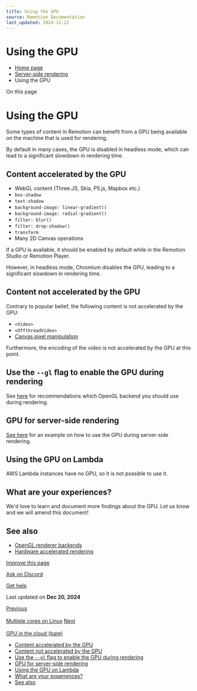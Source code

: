 ```yaml
---
title: Using the GPU
source: Remotion Documentation
last_updated: 2024-12-22
---
```


# Using the GPU

- [Home page](/)
- [Server-side rendering](/docs/ssr)
- Using the GPU

On this page

# Using the GPU

Some types of content in Remotion can benefit from a GPU being available on the machine that is used for rendering.

By default in many cases, the GPU is disabled in headless mode, which can lead to a significant slowdown in rendering time.

## Content accelerated by the GPU [​](\#content-accelerated-by-the-gpu "Direct link to Content accelerated by the GPU")

- WebGL content (Three.JS, Skia, P5.js, Mapbox etc.)
- `box-shadow`
- `text-shadow`
- `background-image: linear-gradient()`
- `background-image: radial-gradient()`
- `filter: blur()`
- `filter: drop-shadow()`
- `transform`
- Many 2D Canvas operations

If a GPU is available, it should be enabled by default while in the Remotion Studio or Remotion Player.

However, in headless mode, Chromium disables the GPU, leading to a significant
slowdown in rendering time.

## Content not accelerated by the GPU [​](\#content-not-accelerated-by-the-gpu "Direct link to Content not accelerated by the GPU")

Contrary to popular belief, the following content is not accelerated by the GPU:

- `<Video>`
- `<OffthreadVideo>`
- [Canvas pixel manipulation](/docs/video-manipulation)

Furthermore, the encoding of the video is not accelerated by the GPU at this point.

## Use the `--gl` flag to enable the GPU during rendering [​](\#use-the---gl-flag-to-enable-the-gpu-during-rendering "Direct link to use-the---gl-flag-to-enable-the-gpu-during-rendering")

See [here](/docs/gl-options) for recommendations which OpenGL backend you should use during rendering.

## GPU for server-side rendering [​](\#gpu-for-server-side-rendering "Direct link to GPU for server-side rendering")

[See here](/docs/miscellaneous/cloud-gpu) for an example on how to use the GPU during server-side rendering.

## Using the GPU on Lambda [​](\#using-the-gpu-on-lambda "Direct link to Using the GPU on Lambda")

AWS Lambda instances have no GPU, so it is not possible to use it.

## What are your experiences? [​](\#what-are-your-experiences "Direct link to What are your experiences?")

We'd love to learn and document more findings about the GPU. Let us know and we will amend this document!

## See also [​](\#see-also "Direct link to See also")

- [OpenGL renderer backends](/docs/gl-options)
- [Hardware accelerated rendering](/docs/hardware-acceleration)

[Improve this page](https://github.com/remotion-dev/remotion/edit/main/packages/docs/docs/gpu.mdx)

[Ask on Discord](https://remotion.dev/discord)

[Get help](/docs/get-help)

Last updated on **Dec 20, 2024**

[Previous\
\
Multiple cores on Linux](/docs/miscellaneous/linux-single-process) [Next\
\
GPU in the cloud (bare)](/docs/miscellaneous/cloud-gpu)

- [Content accelerated by the GPU](#content-accelerated-by-the-gpu)
- [Content not accelerated by the GPU](#content-not-accelerated-by-the-gpu)
- [Use the `--gl` flag to enable the GPU during rendering](#use-the---gl-flag-to-enable-the-gpu-during-rendering)
- [GPU for server-side rendering](#gpu-for-server-side-rendering)
- [Using the GPU on Lambda](#using-the-gpu-on-lambda)
- [What are your experiences?](#what-are-your-experiences)
- [See also](#see-also)
